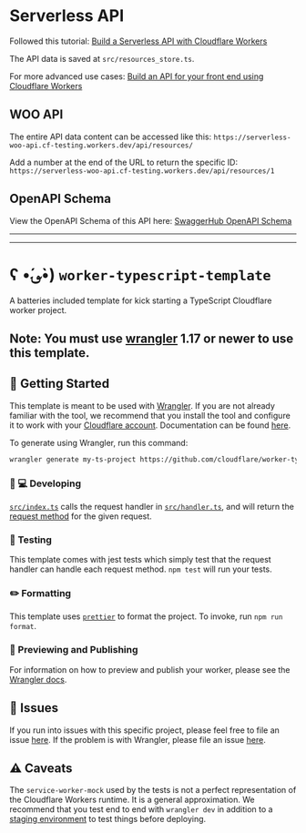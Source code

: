 # Serverless API

Followed this tutorial: [Build a Serverless API with Cloudflare Workers](https://egghead.io/lessons/cloudflare-introduction-to-build-a-serverless-api-with-cloudflare-workers)

The API data is saved at `src/resources_store.ts`.

For more advanced use cases: [Build an API for your front end using Cloudflare Workers](https://developers.cloudflare.com/pages/tutorials/build-an-api-with-workers)

## WOO API

The entire API data content can be accessed like this: `https://serverless-woo-api.cf-testing.workers.dev/api/resources/`

Add a number at the end of the URL to return the specific ID: `https://serverless-woo-api.cf-testing.workers.dev/api/resources/1`

## OpenAPI Schema

View the OpenAPI Schema of this API here: [SwaggerHub OpenAPI Schema](https://app.swaggerhub.com/apis/tototatutu/serverless-api-resources/0.1#/info)

* * * *
* * * *


# ʕ •́؈•̀) `worker-typescript-template`

A batteries included template for kick starting a TypeScript Cloudflare worker project.

## Note: You must use [wrangler](https://developers.cloudflare.com/workers/cli-wrangler/install-update) 1.17 or newer to use this template.

## 🔋 Getting Started

This template is meant to be used with [Wrangler](https://github.com/cloudflare/wrangler). If you are not already familiar with the tool, we recommend that you install the tool and configure it to work with your [Cloudflare account](https://dash.cloudflare.com). Documentation can be found [here](https://developers.cloudflare.com/workers/tooling/wrangler/).

To generate using Wrangler, run this command:

```bash
wrangler generate my-ts-project https://github.com/cloudflare/worker-typescript-template
```

### 👩 💻 Developing

[`src/index.ts`](./src/index.ts) calls the request handler in [`src/handler.ts`](./src/handler.ts), and will return the [request method](https://developer.mozilla.org/en-US/docs/Web/API/Request/method) for the given request.

### 🧪 Testing

This template comes with jest tests which simply test that the request handler can handle each request method. `npm test` will run your tests.

### ✏️ Formatting

This template uses [`prettier`](https://prettier.io/) to format the project. To invoke, run `npm run format`.

### 👀 Previewing and Publishing

For information on how to preview and publish your worker, please see the [Wrangler docs](https://developers.cloudflare.com/workers/tooling/wrangler/commands/#publish).

## 🤢 Issues

If you run into issues with this specific project, please feel free to file an issue [here](https://github.com/cloudflare/worker-typescript-template/issues). If the problem is with Wrangler, please file an issue [here](https://github.com/cloudflare/wrangler/issues).

## ⚠️ Caveats

The `service-worker-mock` used by the tests is not a perfect representation of the Cloudflare Workers runtime. It is a general approximation. We recommend that you test end to end with `wrangler dev` in addition to a [staging environment](https://developers.cloudflare.com/workers/tooling/wrangler/configuration/environments/) to test things before deploying.
